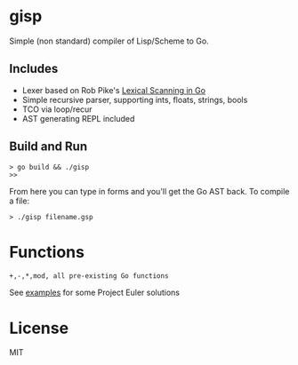 gisp
====

Simple (non standard) compiler of Lisp/Scheme to Go.

## Includes
- Lexer based on Rob Pike's [Lexical Scanning in Go](http://cuddle.googlecode.com/hg/talk/lex.html#title-slide)
- Simple recursive parser, supporting ints, floats, strings, bools
- TCO via loop/recur
- AST generating REPL included


## Build and Run
```
> go build && ./gisp
>>
```
From here you can type in forms and you'll get the Go AST back.
To compile a file:
```
> ./gisp filename.gsp
````

# Functions
```
+,-,*,mod, all pre-existing Go functions
```
See [examples](examples) for some Project Euler solutions

# License

MIT
